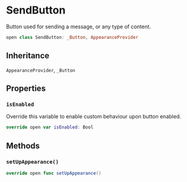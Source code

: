 # SendButton

Button used for sending a message, or any type of content.

``` swift
open class SendButton: _Button, AppearanceProvider 
```

## Inheritance

`AppearanceProvider`, `_Button`

## Properties

### `isEnabled`

Override this variable to enable custom behaviour upon button enabled.

``` swift
override open var isEnabled: Bool 
```

## Methods

### `setUpAppearance()`

``` swift
override open func setUpAppearance() 
```
